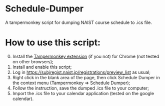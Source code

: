 # Schedule-Dumper
A tampermonkey script for dumping NAIST course schedule to .ics file.

# How to use this script:

0. Install the [Tampermonkey extension](https://chrome.google.com/webstore/detail/tampermonkey/dhdgffkkebhmkfjojejmpbldmpobfkfo?hl=en) (if you not) for Chrome (not tested on other browsers);
1. Install and enable this script;
2. Log in https://subjregist.naist.jp/registrations/preview_list as usual;
3. Right click in the blank area of the page, then click Schedule Dumper in the context menu (Tampermonkey => Schedule Dumper);
4. Follow the instruction, save the dumped .ics file to your computer;
5. Import the .ics file to your calendar application (tested on the google calendar).
